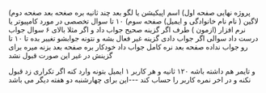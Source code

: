 
پروژه نهایی
صفحه اول)  اسم اپیکیشن یا لگو بعد چند ثانیه بره صغحه بعد
صغحه دوم) لاگین ( نام نام خانوادگی و ایمیل)
صفحه سوم) ۱۰ تا سوال تخصصی در مورد کامپیوتر یا نرم افزار (ازمون ) طرف اگر گزینه صحیح جواب داد و اگر مثلا بالای ۶  سوال جواب درست داد 
سوالی اگر جواب دادی گزینه غیر فعال بشه و نتونه جوابشو تغییر بده
تا ۱۰ تا رو جواب نداده صفحه بعد نره کامل جواب داد خودکار بره صفحه بعد
بزنه میره برای گزینش در غیر این صورت قبول نشد

و تایمر هم داشته باشه ۱۲۰ ثانیه
و هر کاربر ۱ ایمیل بتونه وارد کنه اگر تکراری زد قبول نکنه
و در اخر نمره کاربر را حساب کند
---این برای چهارشنبه دو هفته دیگر می باشد
